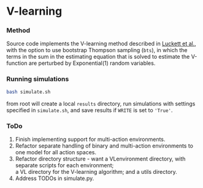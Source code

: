 # V-learning

### Method 

Source code implements the V-learning method described in [Luckett et al.](https://arxiv.org/pdf/1611.03531.pdf), 
with the option to use bootstrap Thompson sampling (`bts`), in which the terms in the sum in the estimating equation 
that is solved to estimate the V-function are perturbed by Exponential(1) random variables.  

### Running simulations 

```sh
bash simulate.sh 
```

from root will create a local `results` directory, run simulations with settings specified in `simulate.sh`, 
and save results if `WRITE` is set to `'True'`. 

### ToDo 

1. Finish implementing support for multi-action environments. 
2. Refactor separate handling of binary and multi-action environments to one model for all action spaces. 
3. Refactor directory structure - want a VLenvironment directory, with separate scripts for each environment;  
   a VL directory for the V-learning algorithm; and a utils directory. 
4. Address TODOs in simulate.py.  
   